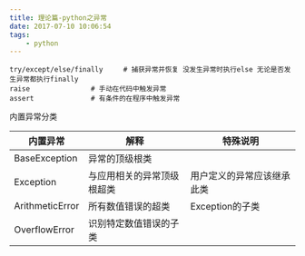 ```yaml
---
title: 理论篇-python之异常
date: 2017-07-10 10:06:54
tags:
    - python
---
```


```
try/except/else/finally     # 捕获异常并恢复 没发生异常时执行else 无论是否发生异常都执行finally
raise               # 手动在代码中触发异常
assert              # 有条件的在程序中触发异常
```


内置异常分类

内置异常 | 解释 | 特殊说明 
--------|-----|----------
BaseException | 异常的顶级根类 | 
Exception | 与应用相关的异常顶级根超类 | 用户定义的异常应该继承此类
ArithmeticError | 所有数值错误的超类 | Exception的子类
OverflowError | 识别特定数值错误的子类 | 